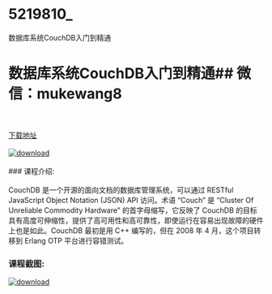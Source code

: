 # 5219810_
数据库系统CouchDB入门到精通
# 数据库系统CouchDB入门到精通## 微信：mukewang8
<br/></br>[下载地址](http://www.36tz.cn/article/5219810 "下载地址")
<br/></br>[![download](http://36tz.cn/muke_img/2021_05_1-20-300x158.png "下载地址")](http://www.36tz.cn/article/5219810 "下载地址")
<br/></br>### 课程介绍:<br/></br>CouchDB 是一个开源的面向文档的数据库管理系统，可以通过 RESTful JavaScript Object Notation (JSON) API 访问。术语 “Couch” 是 “Cluster Of Unreliable Commodity Hardware” 的首字母缩写，它反映了 CouchDB 的目标具有高度可伸缩性，提供了高可用性和高可靠性，即使运行在容易出现故障的硬件上也是如此。CouchDB 最初是用 C++ 编写的，但在 2008 年 4 月，这个项目转移到 Erlang OTP 平台进行容错测试。

### 课程截图:
[![download](http://36tz.cn/muke_img/2021_05_2-23.png "下载地址")](http://www.36tz.cn/article/5219810 "下载地址")
